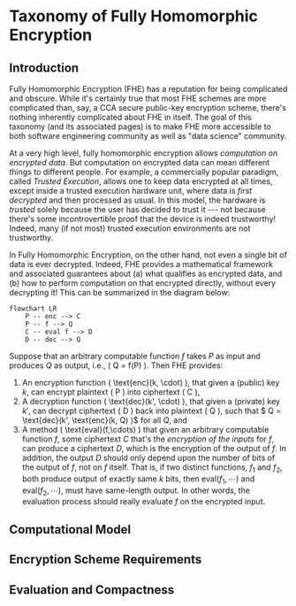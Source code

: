 # Taxonomy of Fully Homomorphic Encryption

## Introduction
Fully Homomorphic Encryption (FHE) has a reputation for being
complicated and obscure. While it's certainly true that most FHE
schemes are more complicated than, say, a CCA secure public-key
encryption scheme, there's nothing inherently complicated about FHE in
itself. The goal of this taxonomy (and its associated pages) is to
make FHE more accessible to both software engineering community as
well as "data science" community.

At a very high level, fully homomorphic encryption allows
_computation on encrypted data_. But computation on encrypted data
can mean different things to different people. For example, a
commercially popular paradigm, called _Trusted Execution_, allows
one to keep data encrypted at all times, except inside
a trusted execution hardware unit, where data is _first
decrypted_ and then processed as usual. In this model,
the hardware is _trusted_ solely because the user has decided to
trust it --- not because there's some incontrovertible proof that
the device is indeed trustworthy! Indeed, many (if not most) trusted
execution environments are not trustworthy.

In Fully Homomorphic Encryption, on the other hand, not even a single
bit of data is ever decrypted. Indeed, FHE provides a mathematical
framework and associated guarantees about (a) what qualifies as
encrypted data, and (b) how to perform computation on that encrypted
directly, without every decrypting it! This can be summarized in the
diagram below:

```mermaid
flowchart LR
    P -- enc --> C
    P -- f --> Q
    C -- eval f --> D
    D -- dec --> Q
```
Suppose that an arbitrary computable function $f$ takes $P$ as input and produces $Q$ as output, i.e., \( Q = f(P) \). Then FHE provides:

1. An encryption function \( \text{enc}(k, \cdot) \), that given a (public) key $k$, can encrypt plaintext \( P \) into ciphertext \( C \),
2. A decryption function  \( \text{dec}(k', \cdot) \), that given a (private) key $k'$, can  decrypt ciphertext \( D \) back into plaintext \( Q \), such that $ Q = \text{dec}(k', \text{enc}(k, Q) )$ for all $Q$, and
3. A method \( \text{eval}(f,\cdots) \) that given an arbitrary computable function $f$, some ciphertext $C$ that's the _encryption of the inputs_ for $f$, can produce a ciphertext $D$, which is the encryption of the output of $f$. In addition, the output $D$ should only depend upon the number of bits of the output of $f$, not on $f$ itself. That is, if two distinct functions, $f_1$ and $f_2$, both produce output of exactly same $k$ bits, then $\text{eval}(f_1,\cdots)$ and $\text{eval}(f_2,\cdots)$, must have same-length output. In other words, the evaluation process should really evaluate $f$ on the encrypted input.

## Computational Model

## Encryption Scheme Requirements

## Evaluation and Compactness